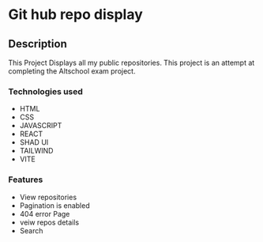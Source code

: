 # Git hub repo display

## Description 
 This Project Displays all my public repositories. This project is an attempt at completing the Altschool exam project.
### Technologies used
 - HTML
 - CSS
 - JAVASCRIPT
 - REACT
 - SHAD UI
 - TAILWIND
 - VITE

### Features
 - View repositories
 - Pagination is enabled
 - 404 error Page
 - veiw repos details
 -  Search

